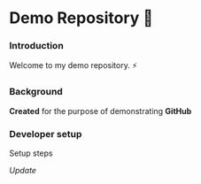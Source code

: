 # Demo Repository 👋

### Introduction
Welcome to my demo repository. :zap:

### Background
**Created** for the purpose of demonstrating **GitHub**

### Developer setup
Setup steps

_Update_
